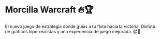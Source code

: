 # Morcilla Warcraft 🔥🏆

El nuevo juego de estrategia donde guias a tu flota hacia la victoria. Disfuta de gráficos hiperrealistas y una experiencia de juego mejorada. 😈🤙
